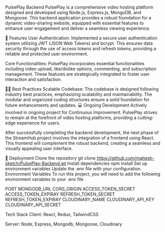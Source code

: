 PulsePlay Backend
PulsePlay is a comprehensive video hosting platform designed and developed using Node.js, Express.js, MongoDB, and Mongoose. This backend application provides a robust foundation for a dynamic video-sharing website, equipped with essential features to enhance user engagement and deliver a seamless viewing experience.

🌟 Features
User Authentication: Implemented a secure user authentication system utilizing JWT (JSON Web Tokens) and bcrypt. This ensures data security through the use of access tokens and refresh tokens, providing a reliable and protected user environment.

Core Functionalities: PulsePlay incorporates essential functionalities including video upload, like/dislike options, commenting, and subscription management. These features are strategically integrated to foster user interaction and satisfaction.

‍👨‍💻‍ Best Practices
Scalable Codebase: The codebase is designed following industry best practices, emphasizing scalability and maintainability. The modular and organized coding structures ensure a solid foundation for future enhancements and updates.
💻 Ongoing Development
Actively involved in ongoing project for Continuous Improvement. PulsePlay strives to remain at the forefront of video hosting platforms, providing a cutting-edge experience for users.

After successfully completing the backend development, the next phase of the StreamHub project involves the integration of a frontend using React. This frontend will complement the robust backend, creating a seamless and visually appealing user interface.

🚀 Deployment
Clone the repository
  git clone https://github.com/mahesh-sketch/PulsePlay-Backend.git
Install dependencies
  npm install
Set up environment variables
Update the .env file with your configuration.
Environment Variables
To run this project, you will need to add the following environment variables to your .env file

PORT MONGODB_URL CORS_ORIGIN ACCESS_TOKEN_SECRET ACCESS_TOKEN_EXPIRAY REFRESH_TOKEN_SECRET REFRESH_TOKEN_EXPIRAY CLOUDINARY_NAME CLOUDINARY_API_KEY CLOUDINARY_API_SECRET

Tech Stack
Client: React, Redux, TailwindCSS

Server: Node, Express, Mongodb, Mongoose, Cloudinary

